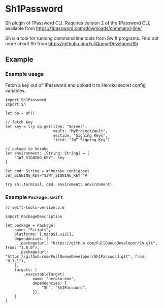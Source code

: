 # Sh1Password

Sh plugin of 1Password CLI. Requires version 2 of the 1Password CLI, available from https://1password.com/downloads/command-line/

Sh is a tool for running command line tools from Swift programs. Find out more about Sh from https://github.com/FullQueueDeveloper/Sh

## Example

### Example usage

Fetch a key out of 1Password and upload it to Heroku secret config variables.

    import Sh1Password
    import Sh

    let op = OP()

    // fetch key
    let key = try op.get(item: "Server",
                         vault: "MyProjectVault",
                         section: "Signing Keys",
                         field: "JWT Signing Key")

    // upload to heroku
    let environment: [String: String] = [
        "JWT_SIGNING_KEY": key
    ]

    let cmd: String = #"heroku config:set JWT_SIGNING_KEY="$JWT_SIGNING_KEY""#

    try sh(.terminal, cmd, enviroment: environment)

### Example `Package.swift`

    // swift-tools-version:5.6

    import PackageDescription

    let package = Package(
        name: "Scripts",
        platforms: [.macOS(.v12)],
        dependencies: [
          .package(url: "https://github.com/FullQueueDeveloper/Sh.git", from: "1.0.0"),
          .package(url: "https://github.com/FullQueueDeveloper/Sh1Password.git", from: "0.1.1"),
        ],
        targets: [
            .executableTarget(
                name: "heroku-env",
                dependencies: [
                    "Sh", "Sh1Password",
                ]),
        ]
    )

